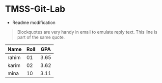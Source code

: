 # TMSS-Git-Lab

* Readme modification

> Blockquotes are very handy in email to emulate reply text.
> This line is part of the same quote.

Name | Roll | GPA
--- | --- | ---
rahim | 01 | 3.65
karim | 02 | 3.62
mina | 10 | 3.11